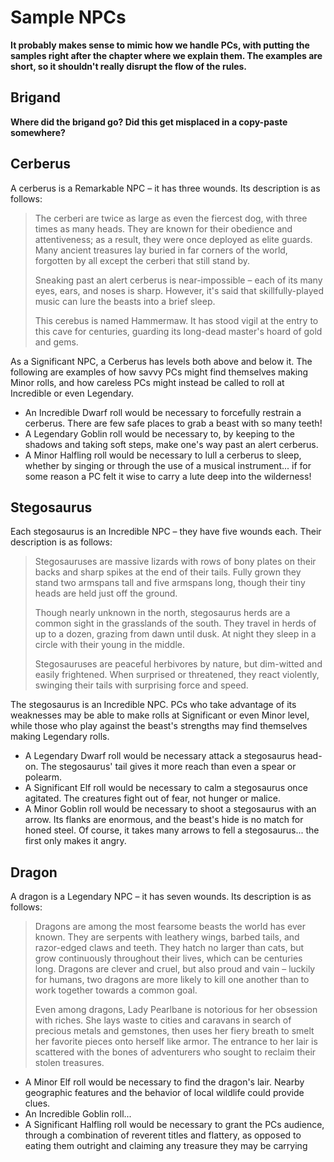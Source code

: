 # Sample NPCs

**It probably makes sense to mimic how we handle PCs, with putting the samples right after the chapter where we explain them. The examples are short, so it shouldn't really disrupt the flow of the rules.**

## Brigand

**Where did the brigand go? Did this get misplaced in a copy-paste somewhere?**

## Cerberus

A cerberus is a Remarkable NPC – it has three wounds. Its description is as
follows:

> The cerberi are twice as large as even the fiercest dog, with three times as
> many heads. They are known for their obedience and attentiveness; as a
> result, they were once deployed as elite guards. Many ancient treasures lay buried in far
> corners of the world, forgotten by all except the cerberi that still stand
> by.
>
> Sneaking past an alert cerberus is near-impossible – each of its many eyes,
> ears, and noses is sharp. However, it's said that skillfully-played music
> can lure the beasts into a brief sleep.
>
> This cerebus is named Hammermaw. It has stood vigil at the entry to this
> cave for centuries, guarding its long-dead master's hoard of gold and gems.

As a Significant NPC, a Cerberus has levels both above and below it. The following are examples of how savvy PCs might find themselves making Minor rolls, and how careless PCs might instead be called to roll at Incredible or even Legendary.

- An Incredible Dwarf roll would be necessary to forcefully restrain a cerberus. There are few safe places to grab a beast with so many teeth!
- A Legendary Goblin roll would be necessary to, by keeping to the shadows and taking soft steps, make one's way past an alert cerberus. 
- A Minor Halfling roll would be necessary to lull a cerberus to sleep, whether by singing or through the use of a musical instrument... if for some reason a PC felt it wise to carry a lute deep into the wilderness!

## Stegosaurus

Each stegosaurus is an Incredible NPC – they have five wounds each.  Their
description is as follows:

> Stegosauruses are massive lizards with rows of bony plates on their backs
> and sharp spikes at the end of their tails. Fully grown they stand two
> armspans tall and five armspans long, though their tiny heads are held just
> off the ground.
>
> Though nearly unknown in the north, stegosaurus herds are a common sight in
> the grasslands of the south. They travel in herds of up to a dozen, grazing
> from dawn until dusk. At night they sleep in a circle with their young in
> the middle.
>
> Stegosauruses are peaceful herbivores by nature, but dim-witted and easily
> frightened. When surprised or threatened, they react violently, swinging
> their tails with surprising force and speed.

The stegosaurus is an Incredible NPC. PCs who take advantage of its weaknesses may be able to make rolls at Significant or even Minor level, while those who play against the beast's strengths may find themselves making Legendary rolls.

- A Legendary Dwarf roll would be necessary attack a stegosaurus head-on. The stegosaurus' tail gives it more reach than even a spear or polearm. 
- A Significant Elf roll would be necessary to calm a stegosaurus once agitated. The creatures fight out of fear, not hunger or malice. 
- A Minor Goblin roll would be necessary to shoot a stegosaurus with an arrow. Its flanks are enormous, and the beast's hide is no match for honed steel. Of course, it takes many arrows to fell a stegosaurus... the first only makes it angry. 

## Dragon

A dragon is a Legendary NPC – it has seven wounds. Its description is as
follows:

> Dragons are among the most fearsome beasts the world has ever known.  They
> are serpents with leathery wings, barbed tails, and razor-edged claws and
> teeth. They hatch no larger than cats, but grow continuously throughout
> their lives, which can be centuries long. Dragons are clever and cruel, but
> also proud and vain – luckily for humans, two dragons are more likely to
> kill one another than to work together towards a common goal.
>
> Even among dragons, Lady Pearlbane is notorious for her obsession with
> riches. She lays waste to cities and caravans in search of precious metals
> and gemstones, then uses her fiery breath to smelt her favorite pieces onto
> herself like armor. The entrance to her lair is scattered with the bones of
> adventurers who sought to reclaim their stolen treasures.

- A Minor Elf roll would be necessary to find the dragon's lair. Nearby geographic features and the behavior of local wildlife could provide clues.
- An Incredible Goblin roll...
- A Significant Halfling roll would be necessary to grant the PCs audience, through a combination of reverent titles and flattery, as opposed to eating them outright and claiming any treasure they may be carrying
